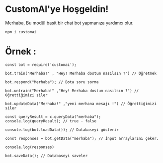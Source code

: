 # CustomAI'ye Hoşgeldin!
Merhaba, Bu modül basit bir chat bot yapmanıza yardımcı olur.

    npm i customai

# Örnek :

```
const bot = require('customai');

bot.train("Merhaba!" , "Hey! Merhaba dostum nasılsın ?") // Öğretmek

bot.respond("Merhaba"); // Bota soru sorma

bot.untrain("Merhaba!" ,"Hey! Merhaba dostum nasılsın ?") // Öğrettiğimizi siler

bot.updateData("Merhaba!" ,"yeni merhana mesajı !") // Öğrettiğimizi siler

const queryResult = c.queryData("merhaba");
console.log(queryResult); // true - false

console.log(bot.loadData()); // Databaseyi gösterir

const responses = bot.getData("merhaba"); // İnput arraylarını çeker.

console.log(responses)

bot.saveData(); // Databaseyi saveler

```